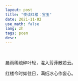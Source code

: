 ```yaml
---
layout: post
title: "夜读红楼：宝玉"
date: 2021-11-02
use_math: false
lang: zh
tags: poem
desc:
---
```


 <br>

晨雨稀疏碎叶轻，混入芳菲散若云。

红楼今时如往日，满纸冰心作妄心。



